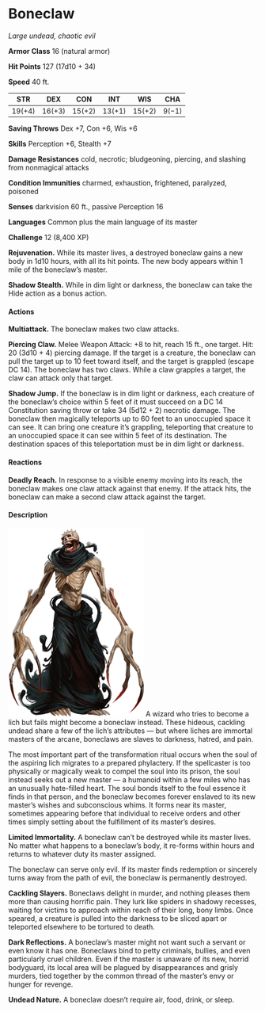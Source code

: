 # Boneclaw
*Large undead, chaotic evil*

**Armor Class** 16 (natural armor)

**Hit Points** 127 (17d10 + 34)

**Speed** 40 ft.

**STR**|**DEX**|**CON**|**INT**|**WIS**|**CHA**
-------|-------|-------|-------|-------|-------
19(+4) |16(+3) |15(+2) |13(+1) |15(+2) |9(−1)

**Saving Throws** Dex +7, Con +6, Wis +6

**Skills** Perception +6, Stealth +7

**Damage Resistances** cold, necrotic; bludgeoning, piercing, and slashing from nonmagical attacks

**Condition Immunities** charmed, exhaustion, frightened, paralyzed, poisoned

**Senses** darkvision 60 ft., passive Perception 16

**Languages** Common plus the main language of its master

**Challenge** 12 (8,400 XP)

**Rejuvenation.** While its master lives, a destroyed boneclaw gains a new body in 1d10 hours, with all its hit points. The new body appears within 1 mile of the boneclaw’s master.

**Shadow Stealth.** While in dim light or darkness, the boneclaw can take the Hide action as a bonus action.

#### Actions
**Multiattack.** The boneclaw makes two claw attacks.

**Piercing Claw.** Melee Weapon Attack: +8 to hit, reach 15 ft., one target. Hit: 20 (3d10 + 4) piercing damage. If the target is a creature, the boneclaw can pull the target up to 10 feet toward itself, and the target is grappled (escape DC 14). The boneclaw has two claws. While a claw grapples a target, the claw can attack only that target.

**Shadow Jump.** If the boneclaw is in dim light or darkness, each creature of the boneclaw’s choice within 5 feet of it must succeed on a DC 14 Constitution saving throw or take 34 (5d12 + 2) necrotic damage. The boneclaw then magically teleports up to 60 feet to an unoccupied space it can see. It can bring one creature it’s grappling, teleporting that creature to an unoccupied space it can see within 5 feet of its destination. The destination spaces of this teleportation must be in dim light or darkness.

#### Reactions
**Deadly Reach.** In response to a visible enemy moving into its reach, the boneclaw makes one claw attack against that enemy. If the attack hits, the boneclaw can make a second claw attack against the target.

#### Description
![Boneclaw](Boneclaw.png) A wizard who tries to become a lich but fails might become a boneclaw instead. These hideous, cackling undead share a few of the lich’s attributes — but where liches are immortal masters of the arcane, boneclaws are slaves to darkness, hatred, and pain.

The most important part of the transformation ritual occurs when the soul of the aspiring lich migrates to a prepared phylactery. If the spellcaster is too physically or magically weak to compel the soul into its prison, the soul instead seeks out a new master — a humanoid within a few miles who has an unusually hate-filled heart. The soul bonds itself to the foul essence it finds in that person, and the boneclaw becomes forever enslaved to its new master’s wishes and subconscious whims. It forms near its master, sometimes appearing before that individual to receive orders and other times simply setting about the fulfillment of its master’s desires.

**Limited Immortality.** A boneclaw can’t be destroyed while its master lives. No matter what happens to a boneclaw’s body, it re-forms within hours and returns to whatever duty its master assigned.

The boneclaw can serve only evil. If its master finds redemption or sincerely turns away from the path of evil, the boneclaw is permanently destroyed.

**Cackling Slayers.** Boneclaws delight in murder, and nothing pleases them more than causing horrific pain. They lurk like spiders in shadowy recesses, waiting for victims to approach within reach of their long, bony limbs. Once speared, a creature is pulled into the darkness to be sliced apart or teleported elsewhere to be tortured to death.

**Dark Reflections.** A boneclaw’s master might not want such a servant or even know it has one. Boneclaws bind to petty criminals, bullies, and even particularly cruel children. Even if the master is unaware of its new, horrid bodyguard, its local area will be plagued by disappearances and grisly murders, tied together by the common thread of the master’s envy or hunger for revenge.

**Undead Nature.** A boneclaw doesn’t require air, food, drink, or sleep.
